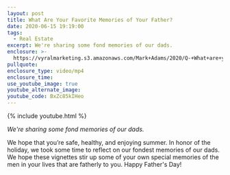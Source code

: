 ```yaml
---
layout: post
title: What Are Your Favorite Memories of Your Father?
date: 2020-06-15 19:19:00
tags:
  - Real Estate
excerpt: We're sharing some fond memories of our dads.
enclosure: >-
  https://vyralmarketing.s3.amazonaws.com/Mark+Adams/2020/Q-+What+are+your+favorite+memories+of+your+father_.mp4
pullquote:
enclosure_type: video/mp4
enclosure_time:
use_youtube_image: true
youtube_alternate_image:
youtube_code: BxZc85kIHeo
---
```


{% include youtube.html %}

*We're sharing some fond memories of our dads.*

We hope that you’re safe, healthy, and enjoying summer. In honor of the holiday, we took some time to reflect on our fondest memories of our dads. We hope these vignettes stir up some of your own special memories of the men in your lives that are fatherly to you. Happy Father's Day\!&nbsp;
